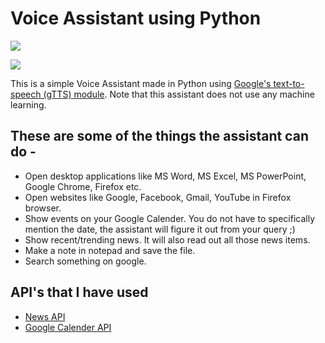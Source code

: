 # Voice Assistant using Python

[![](https://img.shields.io/badge/Made_in-Python-green?style=for-the-badge&logo=python)](https://www.python.org/)

![](https://servisbot.com/wp-content/uploads/2019/04/SB-HP_Icons-DigitalAssistant.png)

This is a simple Voice Assistant made in Python using [Google's text-to-speech (gTTS) module](https://pypi.org/project/gTTS/). Note that this assistant does not use any machine learning.

## These are some of the things the assistant can do -
- Open desktop applications like MS Word, MS Excel, MS PowerPoint, Google Chrome, Firefox etc.
- Open websites like Google, Facebook, Gmail, YouTube in Firefox browser.
- Show events on your Google Calender. You do not have to specifically mention the date, the assistant will figure it out from your query ;)
- Show recent/trending news. It will also read out all those news items.
- Make a note in notepad and save the file.
- Search something on google.

## API's that I have used

- [News API](https://newsapi.org/)
- [Google Calender API](https://developers.google.com/calendar)

